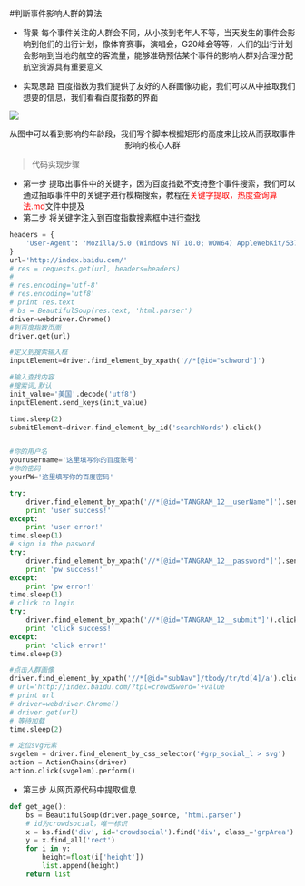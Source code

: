 #判断事件影响人群的算法
- 背景
    每个事件关注的人群会不同，从小孩到老年人不等，当天发生的事件会影响到他们的出行计划，像体育赛事，演唱会，G20峰会等等，人们的出行计划会影响到当地的航空的客流量，能够准确预估某个事件的影响人群对合理分配航空资源具有重要意义

- 实现思路
 百度指数为我们提供了友好的人群画像功能，我们可以从中抽取我们想要的信息，我们看看百度指数的界面

![](./_image/QQ截图20170616232322.jpg)    
<center>从图中可以看到影响的年龄段，我们写个脚本根据矩形的高度来比较从而获取事件影响的核心人群</center>

> 代码实现步骤
- 第一步
  提取出事件中的关键字，因为百度指数不支持整个事件搜索，我们可以通过抽取事件中的关键字进行模糊搜索，教程在<font color="red">关键字提取，热度查询算法.md</font>文件中提及
- 第二步
 将关键字注入到百度指数搜素框中进行查找

```python
headers = {
    'User-Agent': 'Mozilla/5.0 (Windows NT 10.0; WOW64) AppleWebKit/537.36 (KHTML, like Gecko) Chrome/57.0.2987.133 Safari/537.36'
}
url='http://index.baidu.com/'
# res = requests.get(url, headers=headers)
#
# res.encoding='utf-8'
# res.encoding='utf8'
# print res.text
# bs = BeautifulSoup(res.text, 'html.parser')
driver=webdriver.Chrome()
#到百度指数页面
driver.get(url)

#定义到搜索输入框
inputElement=driver.find_element_by_xpath('//*[@id="schword"]')

#输入查找内容
#搜索词,默认
init_value='美国'.decode('utf8')
inputElement.send_keys(init_value)

time.sleep(2)
submitElement=driver.find_element_by_id('searchWords').click()


#你的用户名
yourusername='这里填写你的百度账号'
#你的密码
yourPW='这里填写你的百度密码'

try:
    driver.find_element_by_xpath('//*[@id="TANGRAM_12__userName"]').send_keys(yourusername)
    print 'user success!'
except:
    print 'user error!'
time.sleep(1)
# sign in the pasword
try:
    driver.find_element_by_xpath('//*[@id="TANGRAM_12__password"]').send_keys(yourPW)
    print 'pw success!'
except:
    print 'pw error!'
time.sleep(1)
# click to login
try:
    driver.find_element_by_xpath('//*[@id="TANGRAM_12__submit"]').click()
    print 'click success!'
except:
    print 'click error!'
time.sleep(3)

#点击人群画像
driver.find_element_by_xpath('//*[@id="subNav"]/tbody/tr/td[4]/a').click()
# url='http://index.baidu.com/?tpl=crowd&word='+value
# print url
# driver=webdriver.Chrome()
# driver.get(url)
# 等待加载
time.sleep(2)

# 定位svg元素
svgelem = driver.find_element_by_css_selector('#grp_social_l > svg')
action = ActionChains(driver)
action.click(svgelem).perform()

```
- 第三步
  从网页源代码中提取信息
```python
def get_age():
    bs = BeautifulSoup(driver.page_source, 'html.parser')
    # id为crowdsocial，唯一标识
    x = bs.find('div', id='crowdsocial').find('div', class_='grpArea').find('div', id='grp_social').find('div',id='grp_social_l')
    y = x.find_all('rect')
    for i in y:
        height=float(i['height'])
        list.append(height)
    return list



```